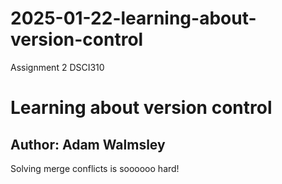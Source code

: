 # 2025-01-22-learning-about-version-control
Assignment 2 DSCI310

# Learning about version control
## Author: Adam Walmsley

Solving merge conflicts is soooooo hard!